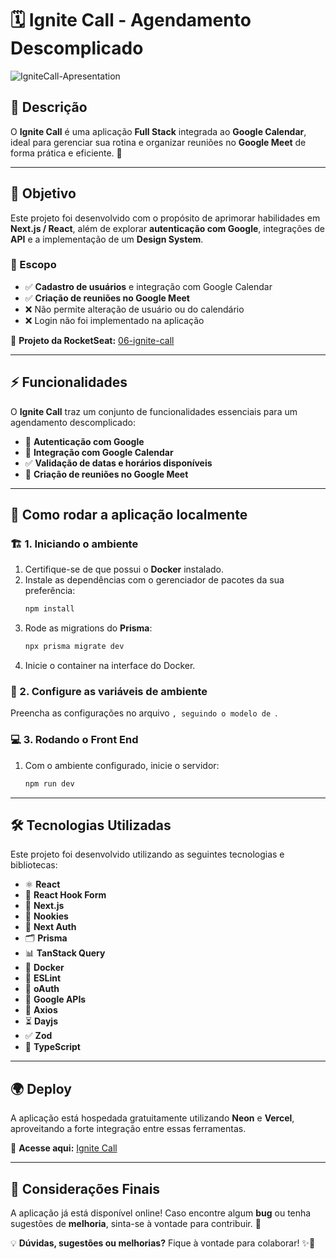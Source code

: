 # 🗓️ Ignite Call - Agendamento Descomplicado
![IgniteCall-Apresentation](https://github.com/user-attachments/assets/8e09f64d-3d95-4af1-9d91-27f8b7b380b4)

## 📌 Descrição

O **Ignite Call** é uma aplicação **Full Stack** integrada ao **Google Calendar**, ideal para gerenciar sua rotina e organizar reuniões no **Google Meet** de forma prática e eficiente. 🚀

---

## 🎯 Objetivo

Este projeto foi desenvolvido com o propósito de aprimorar habilidades em **Next.js / React**, além de explorar **autenticação com Google**, integrações de **API** e a implementação de um **Design System**.

### 📌 Escopo

- ✅ **Cadastro de usuários** e integração com Google Calendar
- ✅ **Criação de reuniões no Google Meet**
- ❌ Não permite alteração de usuário ou do calendário
- ❌ Login não foi implementado na aplicação

🔗 **Projeto da RocketSeat:** [06-ignite-call](https://github.com/rocketseat-education/06-ignite-call)

---

## ⚡ Funcionalidades

O **Ignite Call** traz um conjunto de funcionalidades essenciais para um agendamento descomplicado:

- 🔑 **Autenticação com Google**
- 📅 **Integração com Google Calendar**
- ✅ **Validação de datas e horários disponíveis**
- 📲 **Criação de reuniões no Google Meet**

---

## 🚀 Como rodar a aplicação localmente

### 🏗️ 1. Iniciando o ambiente

1. Certifique-se de que possui o **Docker** instalado.
2. Instale as dependências com o gerenciador de pacotes da sua preferência:
   ```sh
   npm install
   ```
3. Rode as migrations do **Prisma**:
   ```sh
   npx prisma migrate dev
   ```
4. Inicie o container na interface do Docker.

### 🔧 2. Configure as variáveis de ambiente

Preencha as configurações no arquivo ``, seguindo o modelo de ``.

### 💻 3. Rodando o Front End

1. Com o ambiente configurado, inicie o servidor:
   ```sh
   npm run dev
   ```

---

## 🛠️ Tecnologias Utilizadas

Este projeto foi desenvolvido utilizando as seguintes tecnologias e bibliotecas:

- ⚛️ **React**
- 🎣 **React Hook Form**
- 🚀 **Next.js**
- 🍪 **Nookies**
- 🔑 **Next Auth**
- 🗂️ **Prisma**
- 📊 **TanStack Query**
- 🐳 **Docker**
- 📏 **ESLint**
- 🔐 **oAuth**
- 📡 **Google APIs**
- 🔗 **Axios**
- ⏳ **Dayjs**
- ✅ **Zod**
- 💙 **TypeScript**

---

## 🌍 Deploy

A aplicação está hospedada gratuitamente utilizando **Neon** e **Vercel**, aproveitando a forte integração entre essas ferramentas.

🔗 **Acesse aqui:** <a href="https://ignite-call-omega-five.vercel.app/" target="_blank" rel="noopener noreferrer">Ignite Call</a>

---

## 🤝 Considerações Finais

A aplicação já está disponível online! Caso encontre algum **bug** ou tenha sugestões de **melhoria**, sinta-se à vontade para contribuir. 🚀

💡 **Dúvidas, sugestões ou melhorias?** Fique à vontade para colaborar! ✨📅

